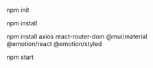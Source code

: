 npm init


npm install

npm install axios react-router-dom @mui/material @emotion/react @emotion/styled

npm start

